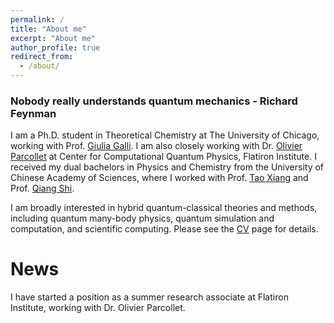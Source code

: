 ```yaml
---
permalink: /
title: "About me"
excerpt: "About me"
author_profile: true
redirect_from: 
  - /about/
---
```


### Nobody really understands quantum mechanics - Richard Feynman

I am a Ph.D. student in Theoretical Chemistry at The University of Chicago,
working with Prof. [Giulia Galli](https://galligroup.uchicago.edu/People/galli.php). I am also closely working with Dr. [Olivier Parcollet](https://www.simonsfoundation.org/people/olivier-parcollet) at Center for Computational Quantum Physics, Flatiron Institute.
I received my dual bachelors in Physics and Chemistry from the University of Chinese Academy of Sciences, where I worked with Prof. [Tao Xiang](http://txiang.iphy.ac.cn) and Prof. [Qiang Shi](https://www.researchgate.net/profile/Qiang-Shi-5).

I am broadly interested in hybrid quantum-classical theories and methods, including quantum many-body physics, quantum simulation and computation, and scientific computing. Please see the [CV](/cv) page for details.

# News

I have started a position as a summer research associate at Flatiron Institute, working with Dr. Olivier Parcollet.


<!-- * I will do my internship at MSR Redmond this summer.
* I was selected as a [2021 Microsoft Research PhD Fellow](https://www.microsoft.com/en-us/research/academic-program/phd-fellowship/#!fellows).
* [RECIPE](https://sekwonlee.github.io/publications/nvmw20_recipe) and [SplitFS](https://sekwonlee.github.io/publications/nvmw20_splitfs) will be presented at the 11th Annual Non-Volatile Memories Workshop (<b>NVMW 2020</b>).
* Two papers ([RECIPE](https://sekwonlee.github.io/publications/sosp19_recipe), [SplitFS](https://sekwonlee.github.io/publications/sosp19_splitfs)) were accepted to <b>SOSP 2019</b>. -->
